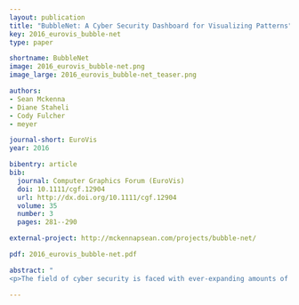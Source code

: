 ```yaml
---
layout: publication
title: "BubbleNet: A Cyber Security Dashboard for Visualizing Patterns"
key: 2016_eurovis_bubble-net
type: paper

shortname: BubbleNet
image: 2016_eurovis_bubble-net.png
image_large: 2016_eurovis_bubble-net_teaser.png

authors:
- Sean Mckenna
- Diane Staheli
- Cody Fulcher
- meyer

journal-short: EuroVis
year: 2016

bibentry: article
bib:
  journal: Computer Graphics Forum (EuroVis)
  doi: 10.1111/cgf.12904
  url: http://dx.doi.org/10.1111/cgf.12904
  volume: 35
  number: 3
  pages: 281--290

external-project: http://mckennapsean.com/projects/bubble-net/

pdf: 2016_eurovis_bubble-net.pdf

abstract: "
<p>The field of cyber security is faced with ever-expanding amounts of data and a constant barrage of cyber attacks. Within this space, we have designed BubbleNet as a cyber security dashboard to help network analysts identify and summarize patterns within the data. This design study faced a range of interesting constraints from limited time with various expert users and working with users beyond the network analyst, such as network managers. To overcome these constraints, the design study employed a user-centered design process and a variety of methods to incorporate user feedback throughout the design of BubbleNet. This approach resulted in a successfully evaluated dashboard with users and further deployments of these ideas in both research and operational environments. By explaining these methods and the process, it can benefit future visualization designers to help overcome similar challenges in cyber security or alternative domains.</p>"

---
```



